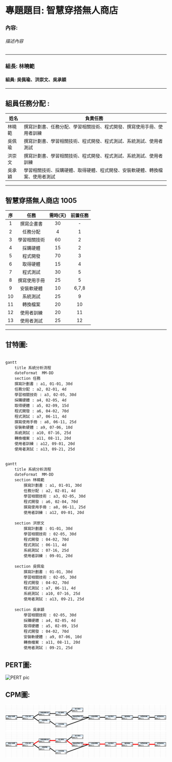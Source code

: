 # 專題題目: 智慧穿搭無人商店
### 內容:
###### 描述內容
---

### 組長: 林曉範
#### 組員: 吳佩瑜、洪崇文、吳承穎


---
## 組員任務分配 : 
| 姓名 | 負責任務 |
| ---- | ---- |
| 林曉範 | 撰寫計劃書、任務分配、學習相關技術、程式開發、撰寫使用手冊、使用者訓練 |
| 吳佩瑜 | 撰寫計劃書、學習相關技術、程式開發、程式測試、系統測試、使用者測試 |
| 洪崇文 | 撰寫計劃書、學習相關技術、程式開發、程式測試、系統測試、使用者訓練 |
| 吳承穎 | 學習相關技術、採購硬體、取得硬體、程式開發、安裝軟硬體、轉換檔案、使用者測試 |

---
## 智慧穿搭無人商店 1005
|序 | 任務 | 需時(天) |  前置任務  |
|:--:|:---:|:-----:|:-----:|
| 1  | 撰寫企畫書 | 30 | - |
| 2  | 任務分配 | 4 | 1 |   
| 3  | 學習相關技術 | 60 | 2 |
| 4  | 採購硬體 | 15 | 2 |
| 5  | 程式開發 | 70 | 3 |
| 6  | 取得硬體 | 15 | 4 |
| 7  | 程式測試 | 30 | 5 |
| 8  | 撰寫使用手冊 | 25 | 5 |
| 9  | 安裝軟硬體 | 10 | 6,7,8 |
| 10 | 系統測試 | 25 | 9 |
| 11 | 轉換檔案 | 20 | 10 |
| 12 | 使用者訓練 | 20 | 11 |
| 13 | 使用者測試 | 25 | 12 |

---

## 甘特圖:
```mermaid

gantt
    title 系統分析流程
    dateFormat  MM-DD
    section 任務
    撰寫計劃書 : a1, 01-01, 30d
    任務分配 : a2, 02-01, 4d
    學習相關技術 : a3, 02-05, 30d
    採購硬體 : a4, 02-05, 4d
    取得硬體 : a5, 02-09, 15d
    程式開發 : a6, 04-02, 70d
    程式測試 : a7, 06-11, 4d
    撰寫使用手冊 : a8, 06-11, 25d
    安裝軟硬體 : a9, 07-06, 10d
    系統測試 : a10, 07-16, 25d
    轉換檔案 : a11, 08-11, 20d
    使用者訓練 : a12, 09-01, 20d
    使用者測試 : a13, 09-21, 25d

```
```mermaid

gantt
    title 系統分析流程
    dateFormat  MM-DD
    section 林曉範
        撰寫計劃書 : a1, 01-01, 30d
        任務分配 : a2, 02-01, 4d
        學習相關技術 : a3, 02-05, 30d
        程式開發 : a6, 02-04, 70d
        撰寫使用手冊 : a8, 06-11, 25d
        使用者訓練 : a12, 09-01, 20d
        
    section 洪崇文
        撰寫計劃書 : 01-01, 30d
        學習相關技術 : 02-05, 30d
        程式開發 : 04-02, 70d
        程式測試 : 06-11, 4d
        系統測試 : 07-16, 25d
        使用者訓練 : 09-01, 20d
        
    section 吳佩瑜
        撰寫計劃書 : 01-01, 30d
        學習相關技術 : 02-05, 30d
        程式開發 : 04-02, 70d
        程式測試 : a7, 06-11, 4d
        系統測試 : a10, 07-16, 25d
        使用者測試 : a13, 09-21, 25d
        
    section 吳承穎
        學習相關技術 : 02-05, 30d
        採購硬體 : a4, 02-05, 4d
        取得硬體 : a5, 02-09, 15d
        程式開發 : 04-02, 70d
        安裝軟硬體 : a9, 07-06, 10d
        轉換檔案 : a11, 08-11, 20d
        使用者測試 : 09-21, 25d
```
## PERT圖:
![PERT pic](PERT圖.jpg)
## CPM圖:
![CPM pic](CPM-img.png)
![CPM2 pic](CPM.png)

